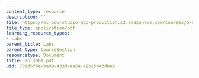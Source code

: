 ```yaml
---
content_type: resource
description: ''
file: https://ol-ocw-studio-app-production.s3.amazonaws.com/courses/6-071j-introduction-to-electronics-signals-and-measurement-spring-2006/706d5fbeba99433daa5442b15b43d0ab_an_3001.pdf
file_type: application/pdf
learning_resource_types:
- Labs
parent_title: Labs
parent_type: CourseSection
resourcetype: Document
title: an_3001.pdf
uid: 706d5fbe-ba99-433d-aa54-42b15b43d0ab
---
```


